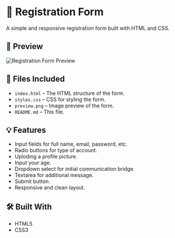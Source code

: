 # 📝 Registration Form

A simple and responsive registration form built with HTML and CSS.

## 📸 Preview

![Registration Form Preview](./preview.png)

## 📁 Files Included

- `index.html` – The HTML structure of the form.
- `styles.css` – CSS for styling the form.
- `preview.png` – Image preview of the form.
- `README.md` – This file.

## 💡 Features

- Input fields for full name, email, password, etc.
- Radio buttons for type of account.
- Uploding a profile picture.
- Input your age.
- Dropdown select for initial communication bridge.
- Textarea for additional message.
- Submit button.
- Responsive and clean layout.

## 🛠️ Built With

- HTML5
- CSS3


